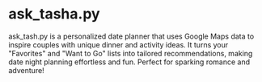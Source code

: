 # ask_tasha.py
ask_tash.py is a personalized date planner that uses Google Maps data to inspire couples with unique dinner and activity ideas. It turns your "Favorites" and "Want to Go" lists into tailored recommendations, making date night planning effortless and fun. Perfect for sparking romance and adventure!
